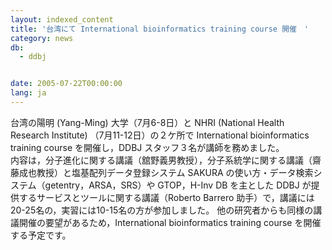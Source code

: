 ```yaml
---
layout: indexed_content
title: '台湾にて International bioinformatics training course 開催　'
category: news
db:
  - ddbj


date: 2005-07-22T00:00:00
lang: ja
---
```


台湾の陽明 (Yang-Ming) 大学（7月6-8日）と NHRI (National Health Research Institute) （7月11-12日）の２ケ所で International bioinformatics training course を開催し，DDBJ スタッフ３名が講師を務めました。<br>内容は，分子進化に関する講議（舘野義男教授），分子系統学に関する講議（齋藤成也教授）と塩基配列データ登録システム SAKURA の使い方・データ検索システム（getentry，ARSA，SRS）や GTOP，H-Inv DB を主とした DDBJ が提供するサービスとツールに関する講議（Roberto Barrero 助手）で，講議には20-25名の，実習には10-15名の方が参加しました。 他の研究者からも同様の講議開催の要望があるため，International bioinformatics training course を開催する予定です。
